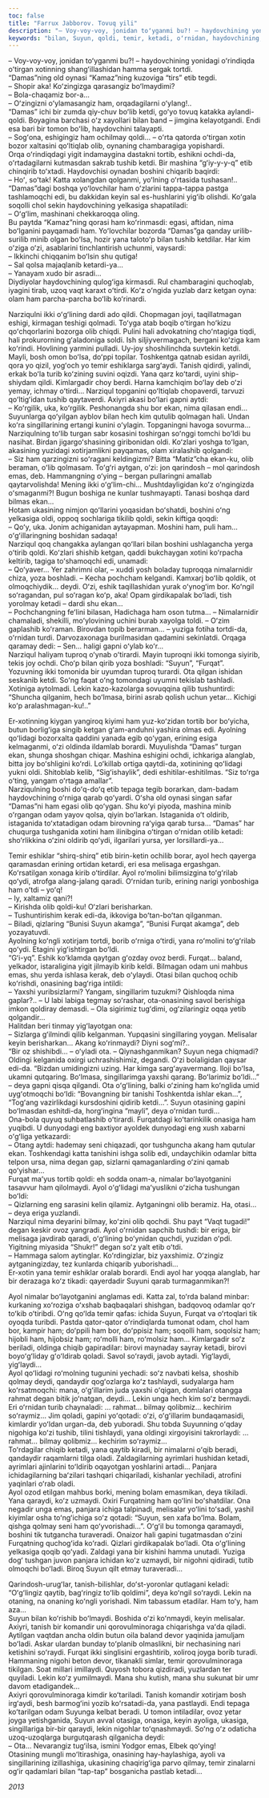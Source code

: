 ```yaml
---
toc: false
title: "Farrux Jabborov. Tovuq yili"
description: "– Voy-voy-voy, jonidan toʻyganmi bu?! – haydovchining yonidagi oʻrindiqda oʻtirgan xotinning shangʻillashidan..."
keywords: "bilan, Suyun, qoldi, temir, ketadi, oʻrnidan, haydovchining, oʻtirgan, boʻlib, ketdi, tushib, boshini, keyin, oʻgʻlining, Narziqul, boʻldi, boʻladi, Lekin, Furqat, degan"
---
```


– Voy-voy-voy, jonidan toʻyganmi bu?! – haydovchining yonidagi oʻrindiqda oʻtirgan xotinning shangʻillashidan hamma sergak tortdi.  
“Damas”ning old oynasi “Kamaz”ning kuzoviga “tirs” etib tegdi.  
– Shopir aka! Koʻzingizga qarasangiz boʻlmaydimi?  
– Bola-chaqamiz bor-a…  
– Oʻzingizni oʻylamasangiz ham, orqadagilarni oʻylang!..  
“Damas” ichi bir zumda qiy-chuv boʻlib ketdi, goʻyo tovuq katakka aylandi-qoldi. Boyagina barchasi oʻz xayollari bilan band – jimgina kelayotgandi. Endi esa bari bir tomon boʻlib, haydovchini talayapti.  
– Sogʻona, eshigingiz ham ochilmay qoldi… – oʻrta qatorda oʻtirgan xotin bozor xaltasini qoʻltiqlab olib, oynaning chambaragiga yopishardi.  
Orqa oʻrindiqdagi yigit indamaygina dastakni tortib, eshikni ochdi-da, oʻrtadagilarni kutmasdan sakrab tushib ketdi. Bir mashina “gʻiy-y-y-q” etib chinqirib toʻxtadi. Haydovchisi oynadan boshini chiqarib baqirdi:  
– Hoʻ, soʻtak! Katta xolangdan qolganmi, yoʻlning oʻrtasida tushasan!..  
“Damas”dagi boshqa yoʻlovchilar ham oʻzlarini tappa-tappa pastga tashlamoqchi edi, bu dakkidan keyin sal es-hushlarini yigʻib olishdi. Koʻgala soqolli chol sekin haydovchining yelkasiga shapatiladi:  
– Oʻgʻlim, mashinani chekkaroqqa oling.  
Bu paytda “Kamaz”ning qorasi ham koʻrinmasdi: egasi, aftidan, nima boʻlganini payqamadi ham. Yoʻlovchilar bozorda “Damas”ga qanday urilib-surilib minib olgan boʻlsa, hozir yana talotoʻp bilan tushib ketdilar. Har kim oʻziga oʻzi, asablarini tinchlantirish uchunmi, vaysardi:  
– Ikkinchi chiqqanim boʻlsin shu qutiga!  
– Sal qolsa majaqlanib ketardi-ya…  
– Yanayam xudo bir asradi…  
Diydiyolar haydovchining qulogʻiga kirmasdi. Rul chambaragini quchoqlab, iyagini tirab, uzoq vaqt karaxt oʻtirdi. Koʻz oʻngida yuzlab darz ketgan oyna: olam ham parcha-parcha boʻlib koʻrinardi.

Narziqulni ikki oʻgʻlining dardi ado qildi. Chopmagan joyi, taqillatmagan eshigi, kirmagan teshigi qolmadi. Toʻyga atab boqib oʻtirgan hoʻkizu qoʻchqorlarini bozorga olib chiqdi. Pulini hali advokatning choʻntagiga tiqdi, hali prokurorning gʻaladoniga soldi. Ish siljiyvermagach, bergani koʻziga kam koʻrindi. Hovlining yarmini pulladi. Uy-joy shoshilinchda suvtekin ketdi. Mayli, bosh omon boʻlsa, doʻppi topilar. Toshkentga qatnab esidan ayrildi, qora yo qizil, yogʻoch yo temir eshiklarga sargʻaydi. Tanish qidirdi, yalindi, erkak boʻla turib koʻzining suvini oqizdi. Yana qarz koʻtardi, uyini ship-shiydam qildi. Kimlargadir choy berdi. Harna kamchiqim boʻlay deb oʻzi yemay, ichmay oʻtirdi… Narziqul topganini qoʻltiqlab chopaverdi, tarvuzi qoʻltigʻidan tushib qaytaverdi. Axiyri akasi boʻlari gapni aytdi:  
– Koʻrgilik, uka, koʻrgilik. Peshonangda shu bor ekan, nima qilasan endi… Suyunlarga qoʻyilgan ayblov bilan hech kim qutulib qolmagan hali. Undan koʻra singillarining ertangi kunini oʻylagin. Topganingni havoga sovurma…  
Narziqulning toʻlib turgan sabr kosasini toshirgan soʻnggi tomchi boʻldi bu nasihat. Birdan jigargoʻshasining giribonidan oldi. Koʻzlari yoshga toʻlgan, akasining yuzidagi xotirjamlikni payqamas, olam xiralashib qolgandi:  
– Siz ham qarzingizni soʻragani keldingizmi? Bitta “Matiz”cha ekan-ku, olib beraman, oʻlib qolmasam. Toʻgʻri aytgan, oʻzi: jon qarindosh – mol qarindosh emas, deb. Hammangning oʻying – bergan pullaringni amallab qaytarvolishda! Mening ikki oʻgʻlim-chi… Mushtdayligidan koʻz oʻngingizda oʻsmaganmi?! Bugun boshiga ne kunlar tushmayapti. Tanasi boshqa dard bilmas ekan…  
Hotam ukasining nimjon qoʻllarini yoqasidan boʻshatdi, boshini oʻng yelkasiga oldi, oppoq sochlariga tikilib qoldi, sekin kiftiga qoqdi:  
– Qoʻy, uka. Jonim achiganidan aytayapman. Moshini ham, puli ham… oʻgʻillaringning boshidan sadaqa!  
Narziqul qoq changakka aylangan qoʻllari bilan boshini ushlagancha yerga oʻtirib qoldi. Koʻzlari shishib ketgan, qaddi bukchaygan xotini koʻrpacha keltirib, tagiga toʻshamoqchi edi, unamadi:  
– Qoʻyaver… Yer zahrimni olar, – xuddi yosh boladay tuproqqa nimalarnidir chiza, yoza boshladi. – Kecha pochcham kelgandi. Kamxarj boʻlib qoldik, ot olmoqchiydik… deydi. Oʻzi, eshik taqillashidan yurak oʻynogʻim bor. Koʻngil soʻragandan, pul soʻragan koʻp, aka! Opam girdikapalak boʻladi, tish yorolmay ketadi – dardi shu ekan…  
– Pochchangning feʻlini bilasan, Hadichaga ham oson tutma… – Nimalarnidir chamaladi, shekilli, moʻylovining uchini burab xayolga toldi. – Oʻzim gaplashib koʻraman. Birovdan topib berarman… – yuziga fotiha tortdi-da, oʻrnidan turdi. Darvozaxonaga burilmasidan qadamini sekinlatdi. Orqaga qaramay dedi: – Sen… haligi gapni oʻylab koʻr…  
Narziqul haliyam tuproq oʻynab oʻtirardi. Mayin tuproqni ikki tomonga siyirib, tekis joy ochdi. Choʻp bilan qirib yoza boshladi: “Suyun”, “Furqat”. Yozuvning ikki tomonida bir uyumdan tuproq turardi. Ota qilgan ishidan seskanib ketdi. Soʻng faqat oʻng tomondagi uyumni tekislab tashladi.  
Xotiniga aytolmadi. Lekin kazo-kazolarga sovuqqina qilib tushuntirdi: “Shuncha qilganim, hech boʻlmasa, birini asrab qolish uchun yetar… Kichigi koʻp aralashmagan-ku!..”

Er-xotinning kiygan yangiroq kiyimi ham yuz-koʻzidan tortib bor boʻyicha, butun borligʻiga singib ketgan gʻam-anduhni yashira olmas edi. Ayolning qoʻlidagi bozorxalta qaddini yanada egib qoʻygan, erining esiga kelmaganmi, oʻzi oldinda ildamlab borardi. Muyulishda “Damas” turgan ekan, shunga shoshgan chiqar. Mashina eshigini ochdi, ichkariga alanglab, bitta joy boʻshligini koʻrdi. Loʻkillab ortiga qaytdi-da, xotinining qoʻlidagi yukni oldi. Shitoblab kelib, “Sigʻishaylik”, dedi eshitilar-eshitilmas. “Siz toʻrga oʻting, yangam oʻrtaga amallar”.  
Narziqulning boshi doʻq-doʻq etib tepaga tegib borarkan, dam-badam haydovchining oʻrniga qarab qoʻyardi. Oʻsha old oynasi singan safar “Damas”ni ham egasi olib qoʻygan. Shu koʻyi piyoda, mashina minib oʻrgangan odam yayov qolsa, qiyin boʻlarkan. Istaganida oʻt oldirib, istaganida toʻxtatadigan odam birovning raʻyiga qarab tursa… “Damas” har chuqurga tushganida xotini ham ilinibgina oʻtirgan oʻrnidan otilib ketadi: shoʻrlikkina oʻzini oldirib qoʻydi, ilgarilari yursa, yer lorsillardi-ya…

Temir eshiklar “shirq-shirq” etib birin-ketin ochilib borar, ayol hech qayerga qaramasdan erining ortidan ketardi, eri esa melisaga ergashgan.  
Koʻrsatilgan xonaga kirib oʻtirdilar. Ayol roʻmolini bilimsizgina toʻgʻrilab qoʻydi, atrofga alang-jalang qaradi. Oʻrnidan turib, erining narigi yonboshiga ham oʻtdi – yoʻq!  
– Iy, xaltamiz qani?!  
– Kirishda olib qoldi-ku! Oʻzlari berisharkan.  
– Tushuntirishim kerak edi-da, ikkoviga boʻtan-boʻtan qilganman.  
– Biladi, qizlaring “Bunisi Suyun akamga”, “Bunisi Furqat akamga”, deb yozayatuvdi.  
Ayolning koʻngli xotirjam tortdi, borib oʻrniga oʻtirdi, yana roʻmolini toʻgʻrilab qoʻydi. Etagini yigʻishtirgan boʻldi.  
“Gʻi-yq”. Eshik koʻklamda qaytgan gʻozday ovoz berdi. Furqat… baland, yelkador, istaraligina yigit jilmayib kirib keldi. Bilmagan odam uni mahbus emas, shu yerda ishlasa kerak, deb oʻylaydi. Otasi bilan quchoq ochib koʻrishdi, onasining bagʻriga intildi:  
– Yaxshi yuribsizlarmi? Yangam, singillarim tuzukmi? Qishloqda nima gaplar?.. – U labi labiga tegmay soʻrashar, ota-onasining savol berishiga imkon qoldiray demasdi. – Ola sigirimiz tugʻdimi, ogʻzilaringiz oqqa yetib qolgandir…  
Halitdan beri tinmay yigʻlayotgan ona:  
– Sizlarga gʻilmindi qilib kelganman. Yupqasini singillaring yoygan. Melisalar keyin berisharkan… Akang koʻrinmaydi? Diyni sogʻmi?..  
“Bir oz shishibdi… – oʻyladi ota. – Qiynashganmikan? Suyun nega chiqmadi? Oldingi kelganida oxirgi uchrashishimiz, degandi. Oʻzi bolaligidan qaysar edi-da. “Bizdan umidingizni uzing. Har kimga sargʻayavermang. Iloji boʻlsa, ukamni qutqaring. Boʻlmasa, singillarimga yaxshi qarang. Boʻlarimiz boʻldi…” – deya gapni qisqa qilgandi. Ota oʻgʻlining, balki oʻzining ham koʻnglida umid uygʻotmoqchi boʻldi: “Bovangning bir tanishi Toshkentda ishlar ekan…”, “Togʻang vazirlikdagi kursdoshini qidirib ketdi…”. Suyun otasining gapini boʻlmasdan eshitdi-da, horgʻingina “mayli”, deya oʻrnidan turdi…  
Ona-bola quyuq suhbatlashib oʻtirardi. Furqatdagi koʻtarinkilik onasiga ham yuqibdi. U dunyodagi eng baxtiyor ayoldek dunyodagi eng xush xabarni oʻgʻliga yetkazardi:  
– Otang aytdi: hademay seni chiqazadi, qor tushguncha akang ham qutular ekan. Toshkendagi katta tanishini ishga solib edi, undaychikin odamlar bitta telpon ursa, nima degan gap, sizlarni qamaganlarding oʻzini qamab qoʻyishar…  
Furqat maʻyus tortib qoldi: eh sodda onam-a, nimalar boʻlayotganini tasavvur ham qilolmaydi. Ayol oʻgʻlidagi maʻyuslikni oʻzicha tushungan boʻldi:  
– Qizlarning eng sarasini kelin qilamiz. Aytganingni olib beramiz. Ha, otasi… – deya eriga yuzlandi.  
Narziqul nima deyarini bilmay, koʻzini olib qochdi. Shu payt “Vaqt tugadi!” degan keskir ovoz yangradi. Ayol oʻrnidan sapchib tushdi: bir eriga, bir melisaga javdirab qaradi, oʻgʻlining boʻynidan quchdi, yuzidan oʻpdi. Yigitning miyasida “Shukr!” degan soʻz yalt etib oʻtdi.  
– Hammaga salom aytinglar. Koʻrdingizlar, biz yaxshimiz. Oʻzingiz aytganingizday, tez kunlarda chiqarib yuborishadi…  
Er-xotin yana temir eshiklar oralab borardi. Endi ayol har yoqqa alanglab, har bir derazaga koʻz tikadi: qayerdadir Suyuni qarab turmaganmikan?!

Ayol nimalar boʻlayotganini anglamas edi. Katta zal, toʻrda baland minbar: kurkaning xoʻroziga oʻxshab baqbaqalari shishgan, badqovoq odamlar qoʻr toʻkib oʻtiribdi. Oʻng qoʻlda temir qafas: ichida Suyun, Furqat va oʻrtoqlari tik oyoqda turibdi. Pastda qator-qator oʻrindiqlarda tumonat odam, chol ham bor, kampir ham; doʻppili ham bor, doʻppisiz ham; soqolli ham, soqolsiz ham; hijobli ham, hijobsiz ham; roʻmolli ham, roʻmolsiz ham… Kimlargadir soʻz beriladi, oldinga chiqib gapiradilar: birovi maynaday sayray ketadi, birovi boyoʻgʻliday gʻoʻldirab qoladi. Savol soʻraydi, javob aytadi. Yigʻlaydi, yigʻlaydi…  
Ayol qoʻlidagi roʻmolning tugunini yechadi: soʻz navbati kelsa, shoshib qolmay deydi, qandaydir qogʻozlarga koʻz tashlaydi, sudyalarga ham koʻrsatmoqchi: mana, oʻgʻillarim juda yaxshi oʻqigan, domlalari otangga rahmat degan bitik joʻnatgan, deydi… Lekin unga hech kim soʻz bermaydi. Eri oʻrnidan turib chaynaladi: … rahmat… bilmay qolibmiz… kechirim soʻraymiz… Jim qoladi, gapini yoʻqotadi: oʻzi, oʻgʻillarim bundaqamasidi, kimlardir yoʻldan urgan-da, deb yuboradi. Shu tobda Suyunning oʻqday nigohiga koʻzi tushib, tilini tishlaydi, yana oldingi xirgoyisini takrorlaydi: … rahmat… bilmay qolibmiz… kechirim soʻraymiz…  
Toʻrdagilar chiqib ketadi, yana qaytib kiradi, bir nimalarni oʻqib beradi, qandaydir raqamlarni tilga oladi. Zaldagilarning ayrimlari hushidan ketadi, ayrimlari ajinlarini toʻldirib oqayotgan yoshlarini artadi… Panjara ichidagilarning baʻzilari tashqari chiqariladi, kishanlar yechiladi, atrofini yaqinlari oʻrab oladi.  
Ayol ozod etilgan mahbus borki, mening bolam emasmikan, deya tikiladi. Yana qaraydi, koʻz uzmaydi. Oxiri Furqatning ham qoʻlini boʻshatdilar. Ona negadir unga emas, panjara ichiga talpinadi, melisalar yoʻlini toʻsadi, yashil kiyimlar osha toʻngʻichiga soʻz qotadi: “Suyun, sen xafa boʻlma. Bolam, qishga qolmay seni ham qoʻyvorishadi…”. Oʻgʻil bu tomonga qaramaydi, boshini tik tutgancha turaveradi. Onaizor hali gapini tugatmasdan oʻzini Furqatning quchogʻida koʻradi. Qizlari girdikapalak boʻladi. Ota oʻgʻlining yelkasiga qoqib qoʻyadi. Zaldagi yana bir kishini hamma unutadi. Yuziga dogʻ tushgan juvon panjara ichidan koʻz uzmaydi, bir nigohni qidiradi, tutib olmoqchi boʻladi. Biroq Suyun qilt etmay turaveradi…

Qarindosh-urugʻlar, tanish-bilishlar, doʻst-yoronlar qutlagani keladi: “Oʻgʻlingiz qaytib, bagʻringiz toʻlib qoldimi”, deya koʻngil soʻraydi. Lekin na otaning, na onaning koʻngli yorishadi. Nim tabassum etadilar. Ham toʻy, ham aza…  
Suyun bilan koʻrishib boʻlmaydi. Boshida oʻzi koʻnmaydi, keyin melisalar. Axiyri, tanish bir komandir uni qorovulminoraga chiqarishga vaʻda qiladi. Aytilgan vaqtdan ancha oldin butun oila baland devor yaqinida jamuljam boʻladi. Askar ulardan bunday toʻplanib olmaslikni, bir nechasining nari ketishini soʻraydi. Furqat ikki singlisini ergashtirib, xoliroq joyga borib turadi. Hammaning nigohi beton devor, tikanakli simlar, temir qorovulminoraga tikilgan. Soat millari imillaydi. Quyosh tobora qizdiradi, yuzlardan ter quyiladi. Lekin koʻz yumilmaydi. Mana shu kutish, mana shu sukunat bir umr davom etadigandek…  
Axiyri qorovulminoraga kimdir koʻtariladi. Tanish komandir xotirjam bosh irgʻaydi, besh barmogʻini yozib koʻrsatadi-da, yana pastlaydi. Endi tepaga koʻtarilgan odam Suyunga kelbat beradi. U tomon intiladilar, ovoz yetar joyga yetishganida, Suyun avval otasiga, onasiga, keyin ayoliga, ukasiga, singillariga bir-bir qaraydi, lekin nigohlar toʻqnashmaydi. Soʻng oʻz odaticha uzoq-uzoqlarga burgutqarash qilganicha deydi:  
– Ota… Nevarangiz tugʻilsa, ismini Yodgor emas, Elbek qoʻying!  
Otasining mungli moʻltirashiga, onasining hay-haylashiga, ayoli va singillarining izillashiga, ukasining chaqirigʻiga parvo qilmay, temir zinalarni ogʻir qadamlari bilan “tap-tap” bosganicha pastlab ketadi…

*2013*